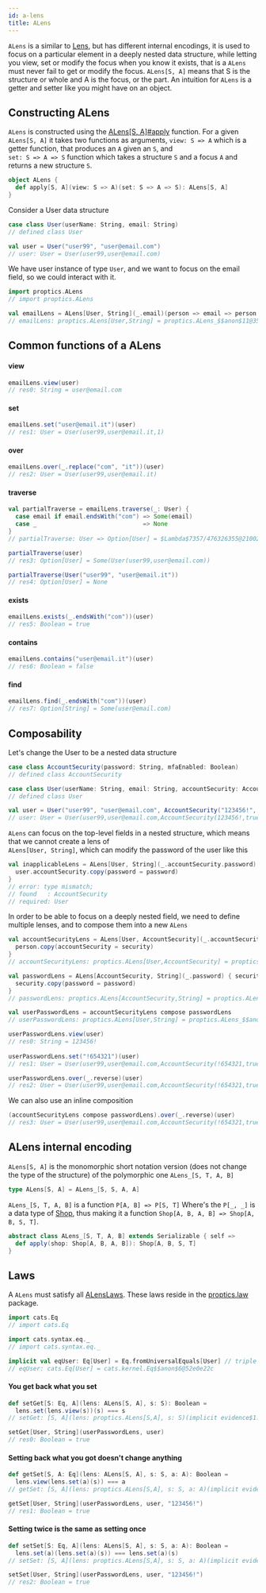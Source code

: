 ```yaml
---
id: a-lens
title: ALens
---
```


`ALens` is a similar to <a href="/Proptics/docs/optics/lens" target="_blank">Lens</a>, but has different internal encodings, it is used
to focus on a particular element in a deeply nested data structure, while letting you view, set or modify the focus when you know it exists, that is a `ALens` must never fail to get or modify the focus.
`ALens[S, A]` means that S is the structure or whole and A is the focus, or the part.
An intuition for `ALens` is a getter and setter like you might have on an object.

## Constructing ALens

`ALens` is constructed using the [ALens[S, A]#apply](/Proptics/api/proptics/ALens$.html) function. For a given `ALens[S, A]` it takes two functions as arguments,
`view: S => A` which is a getter function, that produces an `A` given an `S`, and<br/>  `set: S => A => S` function which takes a structure `S` and a focus `A` and returns a
new structure `S`.

```scala
object ALens {
  def apply[S, A](view: S => A)(set: S => A => S): ALens[S, A]
}
```

Consider a User data structure

```scala
case class User(userName: String, email: String)
// defined class User  

val user = User("user99", "user@email.com")
// user: User = User(user99,user@email.com)
```

We have user instance of type `User`, and we want to focus on the email field, so we could
interact with it.

```scala
import proptics.ALens
// import proptics.ALens

val emailLens = ALens[User, String](_.email)(person => email => person.copy(email = email))
// emailLens: proptics.ALens[User,String] = proptics.ALens_$$anon$11@35a0773a
```

## Common functions of a ALens

#### view
```scala
emailLens.view(user)
// res0: String = user@email.com
```

#### set
```scala
emailLens.set("user@email.it")(user)
// res1: User = User(user99,user@email.it,1)
```

#### over
```scala
emailLens.over(_.replace("com", "it"))(user)
// res2: User = User(user99,user@email.it)
```

#### traverse
```scala
val partialTraverse = emailLens.traverse(_: User) {
  case email if email.endsWith("com") => Some(email)
  case _                              => None
}
// partialTraverse: User => Option[User] = $Lambda$7357/476326355@2100263b

partialTraverse(user)
// res3: Option[User] = Some(User(user99,user@email.com))

partialTraverse(User("user99", "user@email.it"))
// res4: Option[User] = None
```

#### exists
```scala
emailLens.exists(_.endsWith("com"))(user)
// res5: Boolean = true
```

#### contains
```scala
emailLens.contains("user@email.it")(user)
// res6: Boolean = false
```

#### find
```scala
emailLens.find(_.endsWith("com"))(user)
// res7: Option[String] = Some(user@email.com)
```

## Composability

Let's change the User to be a nested data structure

```scala
case class AccountSecurity(password: String, mfaEnabled: Boolean)
// defined class AccountSecurity  

case class User(userName: String, email: String, accountSecurity: AccountSecurity)
// defined class User  

val user = User("user99", "user@email.com", AccountSecurity("123456!", mfaEnabled = true))
// user: User = User(user99,user@email.com,AccountSecurity(123456!,true))
```

`ALens` can focus on the top-level fields in a nested structure, which means that we cannot create a lens of <br/> 
`ALens[User, String]`, which can modify the password of the user like this
  
```scala
val inapplicableLens = ALens[User, String](_.accountSecurity.password) { user => password =>
  user.accountSecurity.copy(password = password)
}
// error: type mismatch;
// found   : AccountSecurity
// required: User  
```

In order to be able to focus on a deeply nested field, we need to define multiple lenses, and to compose them into a new `ALens`  

```scala
val accountSecurityLens = ALens[User, AccountSecurity](_.accountSecurity) { person => security => 
  person.copy(accountSecurity = security)
}
// accountSecurityLens: proptics.ALens[User,AccountSecurity] = proptics.ALens_$$anon$11@67fcf75c

val passwordLens = ALens[AccountSecurity, String](_.password) { security => password => 
  security.copy(password = password)
}
// passwordLens: proptics.ALens[AccountSecurity,String] = proptics.ALens_$$anon$11@73c60f21 

val userPasswordLens = accountSecurityLens compose passwordLens
// userPasswordLens: proptics.ALens[User,String] = proptics.ALens_$$anon$2@27ae8f48

userPasswordLens.view(user)
// res0: String = 123456!
    
userPasswordLens.set("!654321")(user) 
// res1: User = User(user99,user@email.com,AccountSecurity(!654321,true))

userPasswordLens.over(_.reverse)(user)
// res2: User = User(user99,user@email.com,AccountSecurity(!654321,true))  
``` 

We can also use an inline composition

```scala
(accountSecurityLens compose passwordLens).over(_.reverse)(user)
// res3: User = User(user99,user@email.com,AccountSecurity(!654321,true))  
``` 

## ALens internal encoding

`ALens[S, A]` is the monomorphic short notation version (does not change the type of the structure) of the polymorphic one `ALens_[S, T, A, B]`

```scala
type ALens[S, A] = ALens_[S, S, A, A]
``` 

`ALens_[S, T, A, B]` is a function `P[A, B] => P[S, T]` Where's the `P[_, _]` is a data type of [Shop](/Proptics/docs/data-types/shop), thus making 
it a function `Shop[A, B, A, B] => Shop[A, B, S, T]`.

```scala
abstract class ALens_[S, T, A, B] extends Serializable { self =>
  def apply(shop: Shop[A, B, A, B]): Shop[A, B, S, T]
}
```

## Laws

A `ALens` must satisfy all [ALensLaws](/Proptics/api/proptics/law/ALensLaws.html). These laws reside in the [proptics.law](/Proptics/api/proptics/law/index.html) package.<br/>

```scala
import cats.Eq
// import cats.Eq

import cats.syntax.eq._
// import cats.syntax.eq._

implicit val eqUser: Eq[User] = Eq.fromUniversalEquals[User] // triple equals operator (===)
// eqUser: cats.Eq[User] = cats.kernel.Eq$$anon$6@52e0e22c
```

#### You get back what you set

```scala
def setGet[S: Eq, A](lens: ALens[S, A], s: S): Boolean =
  lens.set(lens.view(s))(s) === s
// setGet: [S, A](lens: proptics.ALens[S,A], s: S)(implicit evidence$1: cats.Eq[S])Boolean

setGet[User, String](userPasswordLens, user)
// res0: Boolean = true
```

#### Setting back what you got doesn't change anything

```scala
def getSet[S, A: Eq](lens: ALens[S, A], s: S, a: A): Boolean = 
  lens.view(lens.set(a)(s)) === a
// getSet: [S, A](lens: proptics.ALens[S,A], s: S, a: A)(implicit evidence$1: cats.Eq[A])Boolean

getSet[User, String](userPasswordLens, user, "123456!")
// res1: Boolean = true
```

#### Setting twice is the same as setting once

```scala
def setSet[S: Eq, A](lens: ALens[S, A], s: S, a: A): Boolean =
  lens.set(a)(lens.set(a)(s)) === lens.set(a)(s)
// setSet: [S, A](lens: proptics.ALens[S,A], s: S, a: A)(implicit evidence$1: cats.Eq[S])Boolean

setSet[User, String](userPasswordLens, user, "123456!")
// res2: Boolean = true
```




